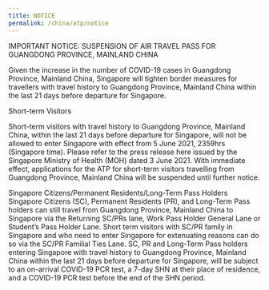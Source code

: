 ```yaml
---
title: NOTICE
permalink: /china/atp/notice
---
```

IMPORTANT NOTICE: SUSPENSION OF AIR TRAVEL PASS FOR GUANGDONG PROVINCE, MAINLAND CHINA

Given the increase in the number of COVID-19 cases in Guangdong Province, Mainland China, Singapore will tighten border measures for travellers with travel history to Guangdong Province, Mainland China within the last 21 days before departure for Singapore.

Short-term Visitors

Short-term visitors with travel history to Guangdong Province, Mainland China, within the last 21 days before departure for Singapore, will not be allowed to enter Singapore with effect from 5 June 2021, 2359hrs (Singapore time). Please refer to the press release here <insert link> issued by the Singapore Ministry of Health (MOH) dated 3 June 2021.
With immediate effect, applications for the ATP for short-term visitors travelling from Guangdong Province, Mainland China will be suspended until further notice.

Singapore Citizens/Permanent Residents/Long-Term Pass Holders
Singapore Citizens (SC), Permanent Residents (PR), and Long-Term Pass holders can still travel from Guangdong Province, Mainland China to Singapore via the Returning SC/PRs lane, Work Pass Holder General Lane or Student’s Pass Holder Lane. Short term visitors with SC/PR family in Singapore and who need to enter Singapore for extenuating reasons can do so via the SC/PR Familial Ties Lane. 
SC, PR and Long-Term Pass holders entering Singapore with travel history to Guangdong Province, Mainland China within the last 21 days before departure for Singapore, will be subject to an on-arrival COVID-19 PCR test, a 7-day SHN at their place of residence, and a COVID-19 PCR test before the end of the SHN period.
